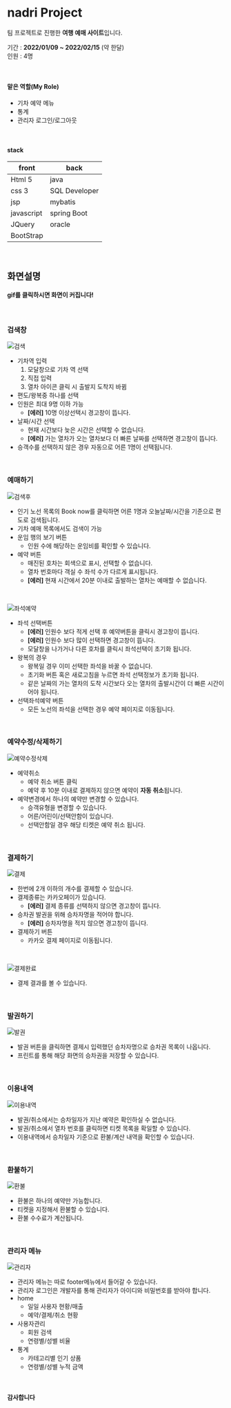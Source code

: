 # nadri Project

팀 프로젝트로 진행한 **여행 예매 사이트**입니다.   

기간 : **2022/01/09 ~ 2022/02/15** (약 한달)  
인원 : 4명

</br>

#### 맡은 역할(My Role)
+ 기차 예약 메뉴
+ 통계
+ 관리자 로그인/로그아웃
</br>

#### stack

|front|back   |
|-----|-------|
|Html 5 |java   |
|css 3 |SQL Developer |
|jsp  |mybatis|
|javascript|spring Boot|
|JQuery|oracle|
|BootStrap|

</br>
  
  

## 화면설명
#### gif를 클릭하시면 화면이 커집니다!

</br>
  
### 검색창
![검색](https://user-images.githubusercontent.com/92537000/155129274-09f64fb6-04b9-4a9b-bdf5-09722c321943.gif)

+ 기차역 입력
    1. 모달창으로 기차 역 선택
    2. 직접 입력
    3. 열차 아이콘 클릭 시 출발지 도착지 바뀜
+ 편도/왕복중 하나를 선택
+ 인원은 최대 9명 이하 가능
    + **[에러]** 10명 이상선택시 경고창이 뜹니다.
+ 날짜/시간 선택
    + 현재 시간보다 늦은 시간은 선택할 수 없습니다.
    + **[에러]** 가는 열차가 오는 열차보다 더 빠른 날짜를 선택하면 경고창이 뜹니다.
+ 승객수를 선택하지 않은 경우 자동으로 어른 1명이 선택됩니다.
  
</br>
  
### 예매하기
![검색후](https://user-images.githubusercontent.com/92537000/155130084-313de715-b02e-4f90-8a1b-44677c45e5dd.gif)

+ 인기 노선 목록의 Book now를 클릭하면 어른 1명과 오늘날짜/시간을 기준으로 편도로 검색됩니다.
+ 기차 예매 목록에서도 검색이 가능
+ 운임 행의 보기 버튼
    + 인원 수에 해당하는 운임비를 확인할 수 있습니다.
+ 예약 버튼
    + 매진된 호차는 회색으로 표시, 선택할 수 없습니다.
    + 열차 번호마다 객실 수 좌석 수가 다르게 표시됩니다.
    + **[에러]** 현재 시간에서 20분 이내로 출발하는 열차는 예매할 수 없습니다.
  
</br>
  
![좌석예약](https://user-images.githubusercontent.com/92537000/155130838-f92b7603-93a0-486d-954a-8588a66b0d41.gif)

+ 좌석 선택버튼
    + **[에러]** 인원수 보다 적게 선택 후 예약버튼을 클릭시 경고창이 뜹니다.
    + **[에러]** 인원수 보다 많이 선택하면 경고창이 뜹니다.
    + 모달창을 나가거나 다른 호차를 클릭시 좌석선택이 초기화 됩니다.
+ 왕복의 경우
    + 왕복일 경우 이미 선택한 좌석을 바꿀 수 없습니다.
    + 초기화 버튼 혹은 새로고침을 누르면 좌석 선택정보가 초기화 됩니다.
    + 같은 날짜의 가는 열차의 도착 시간보다 오는 열차의 출발시간이 더 빠른 시간이어야 됩니다. 
+ 선택좌석예약 버튼
    + 모든 노선의 좌석을 선택한 경우 예약 페이지로 이동됩니다.

</br>
  
### 예약수정/삭제하기

![예약수정삭제](https://user-images.githubusercontent.com/92537000/155131463-ee32b24d-dd13-413b-b4bc-450cffe690b6.gif)

+ 예약취소
    + 예약 취소 버튼 클릭
    + 예약 후 10분 이내로 결제하지 않으면 예약이 **자동 취소**됩니다.
+ 예약변경에서 하나의 예약만 변경할 수 있습니다.
    + 승객유형을 변경할 수 있습니다.
    + 어른/어린이/선택안함이 있습니다.
    + 선택안함일 경우 해당 티켓은 예약 취소 됩니다.
  
</br>
  
### 결제하기

![결제](https://user-images.githubusercontent.com/92537000/155131781-cda70252-1225-4645-899a-c96aaa973e6b.gif)

+ 한번에 2개 이하의 개수를 결제할 수 있습니다.
+ 결제종류는 카카오페이가 있습니다.
    + **[에러]** 결제 종류를 선택하지 않으면 경고창이 뜹니다.
+ 승차권 발권을 위해 승차자명을 적어야 합니다.
    + **[에러]** 승차자명을 적지 않으면 경고창이 뜹니다.
+ 결제하기 버튼
    + 카카오 결제 페이지로 이동됩니다.
  
</br>
  
![결제완료](https://user-images.githubusercontent.com/92537000/155132085-5067a89f-5334-449e-9861-cb9cfabf33fc.gif)

+ 결제 결과를 볼 수 있습니다.
  
</br>
  
### 발권하기

![발권](https://user-images.githubusercontent.com/92537000/155132274-e421209b-4ecf-4e17-b0a4-863368dca0f9.gif)

+ 발권 버튼을 클릭하면 결제시 입력했던 승차자명으로 승차권 목록이 나옵니다.
+ 프린트를 통해 해당 화면의 승차권을 저장할 수 있습니다.
  
</br>
  
### 이용내역

![이용내역](https://user-images.githubusercontent.com/92537000/155289486-0e1a28fd-d148-4a48-b1d7-9d1fe72a77e6.gif)

+ 발권/취소에서는 승차일자가 지난 예약은 확인하실 수 없습니다.
+ 발권/취소에서 열차 번호를 클릭하면 티켓 목록을 확일할 수 있습니다.
+ 이용내역에서 승차일자 기준으로 환불/계산 내역을 확인할 수 있습니다.
  
</br>
  
### 환불하기

![환불](https://user-images.githubusercontent.com/92537000/155289495-c46615c9-4c63-4617-a872-4edfdd3a676d.gif)
  
+ 환불은 하나의 예약만 가능합니다.
+ 티켓을 지정해서 환불할 수 있습니다.
+ 환불 수수료가 계산됩니다.

</br>
  
### 관리자 메뉴

![관리자](https://user-images.githubusercontent.com/92537000/155132488-13842a56-a836-4d3e-8388-ec3bbc3403c5.gif)

+ 관리자 메뉴는 따로 footer메뉴에서 들어갈 수 있습니다.
+ 관리자 로그인은 개발자를 통해 관리자가 아이디와 비밀번호를 받아야 합니다.
+ home
    + 일일 사용자 현황/매출
    + 예약/결제/취소 현황
+ 사용자관리 
    + 회원 검색
    + 연령별/성별 비율
+ 통계
    + 카테고리별 인기 상품
    + 연령별/성별 누적 금액

</br>
  
#### 감사합니다

